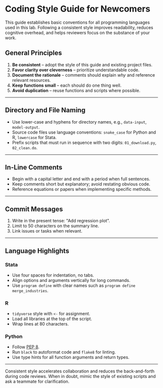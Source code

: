 # Coding Style Guide for Newcomers

This guide establishes basic conventions for all programming languages used in this lab. Following a consistent style improves readability, reduces cognitive overhead, and helps reviewers focus on the substance of your work.

## General Principles

1. **Be consistent** – adopt the style of this guide and existing project files.
2. **Favor clarity over cleverness** – prioritize understandable code.
3. **Document the rationale** – comments should explain *why* and reference relevant resources.
4. **Keep functions small** – each should do one thing well.
5. **Avoid duplication** – reuse functions and scripts where possible.

---

## Directory and File Naming

- Use lower-case and hyphens for directory names, e.g., `data-input`, `model-output`.
- Source code files use language conventions: `snake_case` for Python and R, `lowercase` for Stata.
- Prefix scripts that must run in sequence with two digits: `01_download.py`, `02_clean.do`.

---

## In-Line Comments

- Begin with a capital letter and end with a period when full sentences.
- Keep comments short but explanatory; avoid restating obvious code.
- Reference equations or papers when implementing specific methods.

---

## Commit Messages

1. Write in the present tense: "Add regression plot".
2. Limit to 50 characters on the summary line.
3. Link issues or tasks when relevant.

---

## Language Highlights

### Stata

- Use four spaces for indentation, no tabs.
- Align options and arguments vertically for long commands.
- Use `program define` with clear names such as `program define merge_industries`.

### R

- `tidyverse` style with `<-` for assignment.
- Load all libraries at the top of the script.
- Wrap lines at 80 characters.

### Python

- Follow [PEP 8](https://peps.python.org/pep-0008/).
- Run `black` to autoformat code and `flake8` for linting.
- Use type hints for all function arguments and return types.

---

Consistent style accelerates collaboration and reduces the back-and-forth during code reviews. When in doubt, mimic the style of existing scripts and ask a teammate for clarification.
